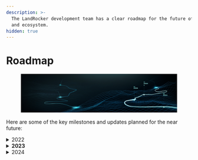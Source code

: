 ```yaml
---
description: >-
  The LandRocker development team has a clear roadmap for the future of the game
  and ecosystem.
hidden: true
---
```


# Roadmap

<figure><img src=".gitbook/assets/Roadmap 1280.318.jpg" alt=""><figcaption></figcaption></figure>

Here are some of the key milestones and updates planned for the near future:

<details>

<summary>2022</summary>

### <mark style="color:blue;">Q3</mark>

* [x] Finalize development of 2D mining game mechanics.
* [x] Optimize core gameplay mechanics.

### <mark style="color:blue;">Q4</mark>

* [x] Launch 2D Mining minigame.
* [x] Partner with du for the Qatar World Cup Event.
* [x] Host MENA’s first Metaverse Fashion Show.

</details>

<details>

<summary><strong>2023</strong></summary>

### <mark style="color:blue;">Q1</mark>

* [x] Complete final restructuring and planning for the 3D mining launch.
* [x] Promotion of web based LandRocker Lite mining game.

### <mark style="color:blue;">Q2</mark>

* [x] Redesign website gaming experience.
* [x] Produce cinematic trailer.
* [x] Transform business unit.

### <mark style="color:blue;">Q3</mark>

* [x] Execute pre-launch marketing campaign.
* [x] Integrate fiat on/off ramp.
* [x] Develop 2D game update.
* [x] Conduct smart contracts audit.

### <mark style="color:blue;">Q4</mark>

* [x] Start public token sale.
* [x] Announce strategic partnerships.
* [x] Start closed ALPHA testing for LandRocker Pro.

</details>

<details>

<summary>2024</summary>

### <mark style="color:blue;">Q1</mark>

* [x] Continue ongoing token presale.
* [x] Increase marketing activities for promotion and user acquisition.
* [x] Launch LandRocker Lite Closed Beta.
* [x] Host events for additional player access to LandRocker Lite.
* [x] Secure CLS Global as official Market Maker for LRT.
* [x] Redesign planet selection system for LandRocker Pro launch.
* [x] Launch LandRocker Affiliate program.
* [x] Organize DEX launchpad sale.
* [x] Add blueprints to Play to Earn reward pool and activate crafting.
* [x] Introduce player achievements with rewards.
* [x] Add traps and power-ups to mining game modes.

### <mark style="color:blue;">Q2</mark>



* [ ] Host events for LMNT to LRT token swapping.
* [ ] Launch LandRocker Season Zero.
* [ ] List LRT on Uniswap.
* [ ] Launch new NFT collection sales.
* [ ] Integrate new blockchains into LandRocker.
* [ ] List on CEX's.
* [ ] Continue player acquisition campaigns.
* [ ] Launch multiplayer mining.
* [ ] Add PvE battle (Liberation Mode)
* [ ] Launch P2P marketplace.

### <mark style="color:blue;">Q3</mark>

* [ ] Go live with planet staking.
* [ ] Launch BTC mining campaign.
* [ ] Create LRT staking pool for fuel.
* [ ] Introduce new game modes.
* [ ] Continue high-value reward mining campaigns.
* [ ] Implement DAO voting and treasury control.
* [ ] Enable NFT rental.
* [ ] List on several Tier 1 CEXs.

### <mark style="color:blue;">Q4</mark>

* [ ] Celebrate the 2-year anniversary of 2D mining.
* [ ] Launch DAO proposal system.
* [ ] Start Season 1 with new enemies, environmental assets, weapons, and gear.
* [ ] Expand planet wildlife and biomes.
* [ ] Introduce new battle and mining game modes: Martian Domination, Last Man Standing, and Finders Keepers.
* [ ] Integrate other major blockchain networks for validation and assets.

</details>
